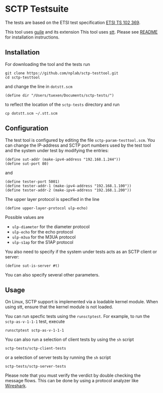# SCTP Testsuite

The tests are based on the ETSI test specification
[ETSI TS 102 369](http://www.etsi.org/deliver/etsi_ts/102300_102399/102369/01.01.01_60/ts_102369v010101p.pdf).

This tool uses [guile](https://www.gnu.org/software/guile/) and its extension 
This tool uses [stt](https://github.com/nplab/stt).
Please see [README](https://github.com/nplab/stt#installation) for installation instructions.

## Installation
For downloading the tool and the tests run
```
git clone https://github.com/nplab/sctp-testtool.git
cd sctp-testtool
```
and change the line in `dotstt.scm`
```
(define dir "/Users/tuexen/Documents/sctp-tests/")
```
to reflect the location of the `sctp-tests` directory and run
```
cp dotstt.scm ~/.stt.scm
```

## Configuration
The test tool is configured by editing the file `sctp-param-testtool.scm`. You can change
the IP-address and SCTP port numbers used by the test tool and the system under test by
modifying the entries:
```
(define sut-addr (make-ipv4-address "192.168.1.244"))
(define sut-port 80)
```
and
```
(define tester-port 5001)
(define tester-addr-1 (make-ipv4-address "192.168.1.100"))
(define tester-addr-2 (make-ipv4-address "192.168.1.200"))
```
The upper layer protocol is specified in the line
```
(define upper-layer-protocol ulp-echo)
```
Possible values are

* `ulp-diameter` for the diameter protocol
* `ulp-echo` for the echo protocol
* `ulp-m3ua` for the M3UA protocol
* `ulp-s1ap` for the S1AP protocol

You also need to specify if the system under tests acts as an SCTP client or server:
```
(define sut-is-server #t)
```
You can also specify several other parameters.

## Usage
On Linux, SCTP support is implemented via a loadable kernel module. When using stt, ensure that the kernel
module is not loaded.

You can run specfic tests using the `runsctptest`. For example, to run the `sctp-as-v-1-1-1` test, execute
```
runsctptest sctp-as-v-1-1-1
```
You can also run a selection of client tests by using the `sh` script
```
sctp-tests/sctp-client-tests
```
or a selection of server tests by running the `sh` script
```
sctp-tests/sctp-server-tests
```
Please note that you must verify the verdict by double checking the message flows.
This can be done by using a protocol analyzer like [Wireshark](https://www.wireshark.org).
